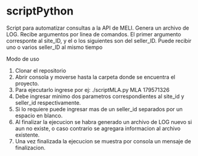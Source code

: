 # scriptPython
Script para automatizar consultas a la API de MELI.
Genera un archivo de LOG.
Recibe argumentos por linea de comandos.
El primer argumento corresponte al site_ID, y el o los siguientes son del seller_ID. 
Puede recibir uno o varios seller_ID al mismo tiempo

Modo de uso
1. Clonar el repositorio 
2. Abrir consola y moverse hasta la carpeta donde se encuentra el proyecto.
3. Para ejecutarlo ingrese por ej:  ./scriptMLA.py MLA 179571326
4. Debe ingresar minimo dos parametros correspondientes al site_id y seller_id respectivamente.
5. Si lo requiere puede ingresar mas de un seller_id separados por un espacio en blanco.
6. Al finalizar la ejecucion se habra generado un archivo de LOG nuevo si aun no existe, o caso contrario se agregara informacion al archivo existente.
7. Una vez finalizada la ejecucion se muestra por consola un mensaje de finalizacion. 
